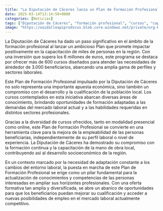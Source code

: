 ```yaml
---
title: "La Diputación de Cáceres lanza un Plan de Formación Profesional con más de 600 cursos para 3.000 beneficiarios"
date: 2025-03-14T13:14:59+0000
categories: [Noticias]
tags: ["Diputación de Cáceres", "formación profesional", "cursos", "capacitación", "empleabilidad", "mercado laboral", "desarrollo socioeconómico."]
image: "https://oaidalleapiprodscus.blob.core.windows.net/private/org-HKmKxpuNw3Y88lm4EBrIPq0n/user-ZwiCXOggLL8ZNNKE2g7rXFmV/img-iXUARhq1eFBTEHGuzKsauBbC.png?st=2025-03-14T12%3A14%3A59Z&se=2025-03-14T14%3A14%3A59Z&sp=r&sv=2024-08-04&sr=b&rscd=inline&rsct=image/png&skoid=d505667d-d6c1-4a0a-bac7-5c84a87759f8&sktid=a48cca56-e6da-484e-a814-9c849652bcb3&skt=2025-03-13T22%3A23%3A58Z&ske=2025-03-14T22%3A23%3A58Z&sks=b&skv=2024-08-04&sig=kEZ6pNDxg6Ot2zUhwzd6oPdFq9sXPbD%2Bi55RiUj7aF0%3D"
---
```


La Diputación de Cáceres ha dado un paso significativo en el ámbito de la formación profesional al lanzar un ambicioso Plan que promete impactar positivamente en la capacitación de miles de personas en la región. Con una inversión que supera los 6 millones de euros, este programa se destaca por ofrecer más de 600 cursos diseñados para atender las necesidades de alrededor de 3.000 beneficiarios, abarcando una amplia gama de perfiles y sectores laborales.

Este Plan de Formación Profesional impulsado por la Diputación de Cáceres no solo representa una importante apuesta económica, sino también un compromiso con el desarrollo y la cualificación de la población local. Los cursos contemplados en esta iniciativa abarcan diversas áreas de conocimiento, brindando oportunidades de formación adaptadas a las demandas del mercado laboral actual y a las habilidades requeridas en distintos sectores profesionales.

Gracias a la diversidad de cursos ofrecidos, tanto en modalidad presencial como online, este Plan de Formación Profesional se convierte en una herramienta clave para la mejora de la empleabilidad de las personas beneficiarias, independientemente de su perfil laboral o nivel de experiencia. La Diputación de Cáceres ha demostrado su compromiso con la formación continua y la capacitación de la mano de obra local, contribuyendo así al desarrollo socioeconómico de la región.

En un contexto marcado por la necesidad de adaptación constante a los cambios del entorno laboral, la puesta en marcha de este Plan de Formación Profesional se erige como un pilar fundamental para la actualización de conocimientos y competencias de las personas interesadas en ampliar sus horizontes profesionales. Con una oferta formativa tan amplia y diversificada, se abre un abanico de oportunidades para que los beneficiarios puedan mejorar su cualificación y acceder a nuevas posibilidades de empleo en el mercado laboral actualmente competitivo.
    